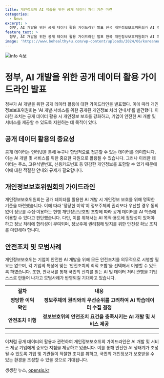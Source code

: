```yaml
---
title: 개인정보위 AI 학습을 위한 공개 데이터 처리 기준 마련
categories:
  - News
excerpt: >
  정부, AI 개발을 위한 공개 데이터 활용 가이드라인 발표 한국 개인정보보호위원회가 AI 개발과정에서의 공개 데이터 활용에 대한 첫 가이드라인을 발표했다. 이를 통해 기업은 ‘정당한 이익’이 정보주체의 권리를 우선하는 경우 동의 없이 공개 데이터를 사용할 수 있게 되었다. 그러나 AI 목적·용도의 정당성과 정보주체 권리 침해 방지를 위한 안전조치는 필수적이며, 기업은 안전조치의 최적 조합을 직접 선택하여 시행해야 한다. 이에 대한 안내서를 발간한 고학수 개인정보위원장은 국민이 신뢰하는 AI·데이터 처리 관행을 기업이 스스로 만들어 나가길 기대했다. (단어 수: 139)
feature_text: >
  정부, AI 개발을 위한 공개 데이터 활용 가이드라인 발표 한국 개인정보보호위원회가 AI 개발과정에서의 공개 데이터 활용에 대한 첫 가이드라인을 발표했다. 이를 통해 기업은 ‘정당한 이익’이 정보주체의 권리를 우선하는 경우 동의 없이 공개 데이터를 사용할 수 있게 되었다. 그러나 AI 목적·용도의 정당성과 정보주체 권리 침해 방지를 위한 안전조치는 필수적이며, 기업은 안전조치의 최적 조합을 직접 선택하여 시행해야 한다. 이에 대한 안내서를 발간한 고학수 개인정보위원장은 국민이 신뢰하는 AI·데이터 처리 관행을 기업이 스스로 만들어 나가길 기대했다. (단어 수: 139)
image: 'https://www.behealthy4u.com/wp-content/uploads/2024/06/koreanews.jpg'
---
```


<p><img src="https://www.behealthy4u.com/wp-content/uploads/2024/06/koreanews.jpg" alt="info 속보" /></p>

<h1>정부, AI 개발을 위한 공개 데이터 활용 가이드라인 발표</h1>

<p data-ke-size="size16">정부가 AI 개발을 위한 공개 데이터 활용에 대한 가이드라인을 발표했다. 이에 따라 개인정보보호위원회는 'AI 개발·서비스를 위한 공개된 개인정보 처리 안내서'를 발간했다. 이러한 조치는 공개 데이터 활용 시 개인정보 보호를 강화하고, 기업이 안전한 AI 개발 및 서비스를 제공할 수 있도록 지원하는 데 목적이 있다.</p>

<h2 data-ke-size="size26">공개 데이터 활용의 중요성</h2>

<p data-ke-size="size16">공개 데이터는 인터넷을 통해 누구나 합법적으로 접근할 수 있는 데이터를 의미합니다. 이는 AI 개발 및 서비스를 위한 중요한 자원으로 활용될 수 있습니다. 그러나 이러한 데이터는 주소, 고유식별번호, 신용카드번호 등 민감한 개인정보를 포함할 수 있기 때문에 이에 대한 적절한 안내와 규제가 필요합니다.</p>

<h2 data-ke-size="size26">개인정보보호위원회의 가이드라인</h2>

<p data-ke-size="size16">개인정보보호위원회는 공개 데이터를 활용한 AI 개발 시 개인정보 보호를 위해 명확한 기준을 마련했습니다. 이에 따라 '정당한 이익'이 정보주체의 권리보다 우선할 경우 동의 없이 정보를 수집·이용하는 현행 개인정보보호법 조항에 따라 공개 데이터를 AI 학습에 이용할 수 있다고 판단했습니다. 다만, 이를 위해서는 AI 목적·용도에 정당성이 있어야 하고 정보 처리에 합리성이 부여되며, 정보주체 권리침해 방지를 위한 안전성 확보 조치를 마련해야 합니다.</p>

<h2 data-ke-size="size26">안전조치 및 모범사례</h2>

<p data-ke-size="size16">개인정보보호위는 기업이 안전한 AI 개발을 위해 모든 안전조치를 의무적으로 시행할 필요는 없으며, 각 기업의 특성에 맞는 '안전조치의 최적 조합'을 선택해서 이행할 수 있도록 하였습니다. 또한, 안내서를 통해 국민의 신뢰를 얻는 AI 및 데이터 처리 관행을 기업 스스로 만들어 나가고 모범사례가 반영되길 기대하고 있습니다.</p>

<table>
  <tr>
    <th>절차</th>
    <th>내용</th>
  </tr>
  <tr>
    <td style="text-align: center; height: 17px;"><b>정당한 이익 확인</b></td>
    <td style="text-align: center; height: 17px;"><b>정보주체의 권리와의 우선순위를 고려하여 AI 학습데이터 수집 결정</b></td>
  </tr>
  <tr>
    <td style="text-align: center; height: 17px;"><b>안전조치 이행</b></td>
    <td style="text-align: center; height: 17px;"><b>정보보호위의 안전조치 요건을 충족시키는 AI 개발 및 서비스 제공</b></td>
  </tr>
</table>

<hr>

<p data-ke-size="size16">이처럼 공개 데이터의 활용과 관련하여 개인정보보호위의 가이드라인은 AI 개발 및 서비스 제공 기업에게 중요한 지침을 제공하고 있습니다. 이를 통해 안전한 AI 생태계가 조성될 수 있도록 기업 및 기관들이 적절한 조치를 취하고, 국민의 개인정보가 보호받을 수 있는 환경을 조성할 수 있을 것으로 기대됩니다.</p>
생생한 뉴스, <a href="https://opensis.kr" rel="dofollow">opensis.kr</a>


